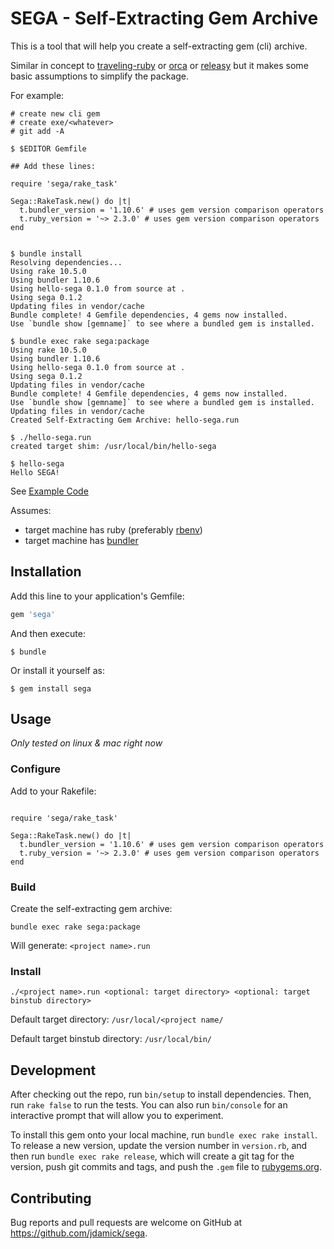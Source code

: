 # SEGA - Self-Extracting Gem Archive

This is a tool that will help you create a self-extracting gem (cli) archive.

Similar in concept to [traveling-ruby](https://github.com/phusion/traveling-ruby) or [orca](https://github.com/larsch/ocra) or [releasy](https://github.com/Spooner/releasy) but it makes some basic assumptions to simplify the package.

For example:

```
# create new cli gem
# create exe/<whatever>
# git add -A

$ $EDITOR Gemfile

## Add these lines:

require 'sega/rake_task'

Sega::RakeTask.new() do |t|
  t.bundler_version = '1.10.6' # uses gem version comparison operators
  t.ruby_version = '~> 2.3.0' # uses gem version comparison operators
end


$ bundle install
Resolving dependencies...
Using rake 10.5.0
Using bundler 1.10.6
Using hello-sega 0.1.0 from source at .
Using sega 0.1.2
Updating files in vendor/cache
Bundle complete! 4 Gemfile dependencies, 4 gems now installed.
Use `bundle show [gemname]` to see where a bundled gem is installed.

$ bundle exec rake sega:package
Using rake 10.5.0
Using bundler 1.10.6
Using hello-sega 0.1.0 from source at .
Using sega 0.1.2
Updating files in vendor/cache
Bundle complete! 4 Gemfile dependencies, 4 gems now installed.
Use `bundle show [gemname]` to see where a bundled gem is installed.
Updating files in vendor/cache
Created Self-Extracting Gem Archive: hello-sega.run

$ ./hello-sega.run
created target shim: /usr/local/bin/hello-sega

$ hello-sega
Hello SEGA!
```
See [Example Code](example/hello-sega)


Assumes:
* target machine has ruby (preferably [rbenv](https://github.com/rbenv/rbenv))
* target machine has [bundler](http://bundler.io/)

## Installation

Add this line to your application's Gemfile:

```ruby
gem 'sega'
```

And then execute:

    $ bundle

Or install it yourself as:

    $ gem install sega

## Usage

_Only tested on linux & mac right now_

### Configure

Add to your Rakefile:

```

require 'sega/rake_task'

Sega::RakeTask.new() do |t|
  t.bundler_version = '1.10.6' # uses gem version comparison operators
  t.ruby_version = '~> 2.3.0' # uses gem version comparison operators
end

```

### Build

Create the self-extracting gem archive:

```
bundle exec rake sega:package
```

Will generate: ```<project name>.run```


### Install


```
./<project name>.run <optional: target directory> <optional: target binstub directory>
```

Default target directory:  ```/usr/local/<project name/```

Default target binstub directory:  ```/usr/local/bin/```


## Development

After checking out the repo, run `bin/setup` to install dependencies. Then, run `rake false` to run the tests. You can also run `bin/console` for an interactive prompt that will allow you to experiment.

To install this gem onto your local machine, run `bundle exec rake install`. To release a new version, update the version number in `version.rb`, and then run `bundle exec rake release`, which will create a git tag for the version, push git commits and tags, and push the `.gem` file to [rubygems.org](https://rubygems.org).

## Contributing

Bug reports and pull requests are welcome on GitHub at https://github.com/jdamick/sega.
